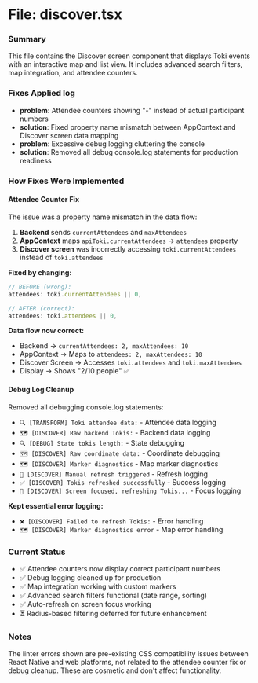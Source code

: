 # File: discover.tsx

### Summary
This file contains the Discover screen component that displays Toki events with an interactive map and list view. It includes advanced search filters, map integration, and attendee counters.

### Fixes Applied log
- **problem**: Attendee counters showing "-" instead of actual participant numbers
- **solution**: Fixed property name mismatch between AppContext and Discover screen data mapping
- **problem**: Excessive debug logging cluttering the console
- **solution**: Removed all debug console.log statements for production readiness

### How Fixes Were Implemented

#### **Attendee Counter Fix**
The issue was a property name mismatch in the data flow:
1. **Backend** sends `currentAttendees` and `maxAttendees`
2. **AppContext** maps `apiToki.currentAttendees` → `attendees` property
3. **Discover screen** was incorrectly accessing `toki.currentAttendees` instead of `toki.attendees`

**Fixed by changing:**
```typescript
// BEFORE (wrong):
attendees: toki.currentAttendees || 0,

// AFTER (correct):
attendees: toki.attendees || 0,
```

**Data flow now correct:**
- Backend → `currentAttendees: 2, maxAttendees: 10`
- AppContext → Maps to `attendees: 2, maxAttendees: 10`
- Discover Screen → Accesses `toki.attendees` and `toki.maxAttendees`
- Display → Shows "2/10 people" ✅

#### **Debug Log Cleanup**
Removed all debugging console.log statements:
- `🔍 [TRANSFORM] Toki attendee data:` - Attendee data logging
- `🗺️ [DISCOVER] Raw backend Tokis:` - Backend data logging
- `🔍 [DEBUG] State tokis length:` - State debugging
- `🗺️ [DISCOVER] Raw coordinate data:` - Coordinate debugging
- `🗺️ [DISCOVER] Marker diagnostics` - Map marker diagnostics
- `🔄 [DISCOVER] Manual refresh triggered` - Refresh logging
- `✅ [DISCOVER] Tokis refreshed successfully` - Success logging
- `🔄 [DISCOVER] Screen focused, refreshing Tokis...` - Focus logging

**Kept essential error logging:**
- `❌ [DISCOVER] Failed to refresh Tokis:` - Error handling
- `🗺️ [DISCOVER] Marker diagnostics error` - Map error handling

### Current Status
- ✅ Attendee counters now display correct participant numbers
- ✅ Debug logging cleaned up for production
- ✅ Map integration working with custom markers
- ✅ Advanced search filters functional (date range, sorting)
- ✅ Auto-refresh on screen focus working
- ⏳ Radius-based filtering deferred for future enhancement

### Notes
The linter errors shown are pre-existing CSS compatibility issues between React Native and web platforms, not related to the attendee counter fix or debug cleanup. These are cosmetic and don't affect functionality.
